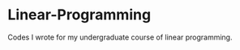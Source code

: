 Linear-Programming
==================

Codes I wrote for my undergraduate course of linear programming.
